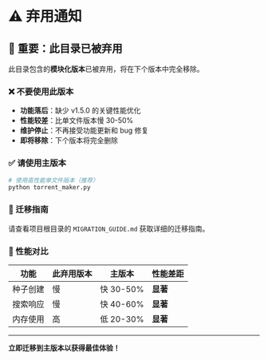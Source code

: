 # ⚠️ 弃用通知

## 🚨 重要：此目录已被弃用

此目录包含的**模块化版本**已被弃用，将在下个版本中完全移除。

### ❌ 不要使用此版本

- **功能落后**：缺少 v1.5.0 的关键性能优化
- **性能较差**：比单文件版本慢 30-50%
- **维护停止**：不再接受功能更新和 bug 修复
- **即将移除**：下个版本将完全删除

### ✅ 请使用主版本

```bash
# 使用高性能单文件版本（推荐）
python torrent_maker.py
```

### 📖 迁移指南

请查看项目根目录的 `MIGRATION_GUIDE.md` 获取详细的迁移指南。

### 🎯 性能对比

| 功能 | 此弃用版本 | 主版本 | 性能差距 |
|------|-----------|--------|----------|
| 种子创建 | 慢 | 快 30-50% | **显著** |
| 搜索响应 | 慢 | 快 40-60% | **显著** |
| 内存使用 | 高 | 低 20-30% | **显著** |

---

**立即迁移到主版本以获得最佳体验！**
